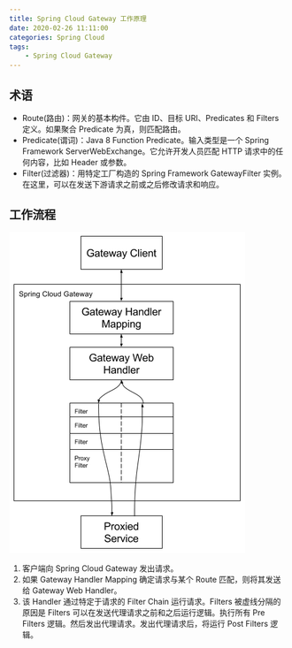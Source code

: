 ```yaml
---
title: Spring Cloud Gateway 工作原理
date: 2020-02-26 11:11:00
categories: Spring Cloud
tags:
    - Spring Cloud Gateway
---
```

## 术语
* Route(路由)：网关的基本构件。它由 ID、目标 URI、Predicates 和 Filters 定义。如果聚合 Predicate 为真，则匹配路由。
* Predicate(谓词)：Java 8 Function Predicate。输入类型是一个 Spring Framework ServerWebExchange。它允许开发人员匹配 HTTP 请求中的任何内容，比如 Header 或参数。
* Filter(过滤器)：用特定工厂构造的 Spring Framework GatewayFilter 实例。在这里，可以在发送下游请求之前或之后修改请求和响应。

## 工作流程
![Spring Cloud Gateway 工作流程](/images/springcloud/Spring%20Cloud%20Gateway工作流程.png)

1. 客户端向 Spring Cloud Gateway 发出请求。
2. 如果 Gateway Handler Mapping 确定请求与某个 Route 匹配，则将其发送给 Gateway Web Handler。
3. 该 Handler 通过特定于请求的 Filter Chain 运行请求。Filters 被虚线分隔的原因是 Filters 可以在发送代理请求之前和之后运行逻辑。执行所有 Pre Filters 逻辑。然后发出代理请求。发出代理请求后，将运行 Post Filters 逻辑。